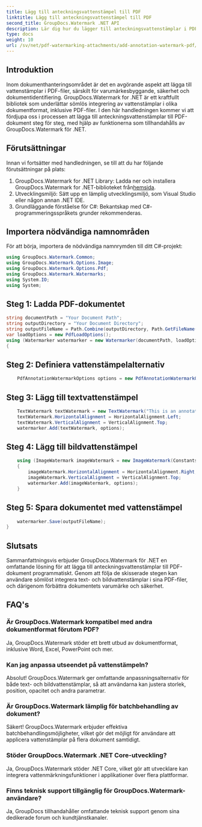 ```yaml
---
title: Lägg till anteckningsvattenstämpel till PDF
linktitle: Lägg till anteckningsvattenstämpel till PDF
second_title: GroupDocs.Watermark .NET API
description: Lär dig hur du lägger till anteckningsvattenstämplar i PDF-dokument utan ansträngning med GroupDocs.Watermark för .NET. Förbättra dokumentvarumärke och säkerhet med lätthet.
type: docs
weight: 10
url: /sv/net/pdf-watermarking-attachments/add-annotation-watermark-pdf/
---
```

## Introduktion
Inom dokumenthanteringsområdet är det en avgörande aspekt att lägga till vattenstämplar i PDF-filer, särskilt för varumärkesbyggande, säkerhet och dokumentidentifiering. GroupDocs.Watermark for .NET är ett kraftfullt bibliotek som underlättar sömlös integrering av vattenstämplar i olika dokumentformat, inklusive PDF-filer. I den här handledningen kommer vi att fördjupa oss i processen att lägga till anteckningsvattenstämplar till PDF-dokument steg för steg, med hjälp av funktionerna som tillhandahålls av GroupDocs.Watermark för .NET.
## Förutsättningar
Innan vi fortsätter med handledningen, se till att du har följande förutsättningar på plats:
1.  GroupDocs.Watermark for .NET Library: Ladda ner och installera GroupDocs.Watermark for .NET-biblioteket från[hemsida](https://releases.groupdocs.com/Watermark/net/).
2. Utvecklingsmiljö: Sätt upp en lämplig utvecklingsmiljö, som Visual Studio eller någon annan .NET IDE.
3. Grundläggande förståelse för C#: Bekantskap med C#-programmeringsspråkets grunder rekommenderas.

## Importera nödvändiga namnområden
För att börja, importera de nödvändiga namnrymden till ditt C#-projekt:
```csharp
using GroupDocs.Watermark.Common;
using GroupDocs.Watermark.Options.Image;
using GroupDocs.Watermark.Options.Pdf;
using GroupDocs.Watermark.Watermarks;
using System.IO;
using System;
```
## Steg 1: Ladda PDF-dokumentet
```csharp
string documentPath = "Your Document Path";
string outputDirectory = "Your Document Directory";
string outputFileName = Path.Combine(outputDirectory, Path.GetFileName(documentPath));
var loadOptions = new PdfLoadOptions();
using (Watermarker watermarker = new Watermarker(documentPath, loadOptions))
{
```
## Steg 2: Definiera vattenstämpelalternativ
```csharp
	PdfAnnotationWatermarkOptions options = new PdfAnnotationWatermarkOptions();
```
## Steg 3: Lägg till textvattenstämpel
```csharp
	TextWatermark textWatermark = new TextWatermark("This is an annotation watermark", new Font("Arial", 8));
	textWatermark.HorizontalAlignment = HorizontalAlignment.Left;
	textWatermark.VerticalAlignment = VerticalAlignment.Top;
	watermarker.Add(textWatermark, options);
```
## Steg 4: Lägg till bildvattenstämpel
```csharp
	using (ImageWatermark imageWatermark = new ImageWatermark(Constants.ProtectJpg))
	{
		imageWatermark.HorizontalAlignment = HorizontalAlignment.Right;
		imageWatermark.VerticalAlignment = VerticalAlignment.Top;
		watermarker.Add(imageWatermark, options);
	}
```
## Steg 5: Spara dokumentet med vattenstämpel
```csharp
	watermarker.Save(outputFileName);
}
```

## Slutsats
Sammanfattningsvis erbjuder GroupDocs.Watermark för .NET en omfattande lösning för att lägga till anteckningsvattenstämplar till PDF-dokument programmatiskt. Genom att följa de skisserade stegen kan användare sömlöst integrera text- och bildvattenstämplar i sina PDF-filer, och därigenom förbättra dokumentets varumärke och säkerhet.
## FAQ's
### Är GroupDocs.Watermark kompatibel med andra dokumentformat förutom PDF?
Ja, GroupDocs.Watermark stöder ett brett utbud av dokumentformat, inklusive Word, Excel, PowerPoint och mer.
### Kan jag anpassa utseendet på vattenstämpeln?
Absolut! GroupDocs.Watermark ger omfattande anpassningsalternativ för både text- och bildvattenstämplar, så att användarna kan justera storlek, position, opacitet och andra parametrar.
### Är GroupDocs.Watermark lämplig för batchbehandling av dokument?
Säkert! GroupDocs.Watermark erbjuder effektiva batchbehandlingsmöjligheter, vilket gör det möjligt för användare att applicera vattenstämplar på flera dokument samtidigt.
### Stöder GroupDocs.Watermark .NET Core-utveckling?
Ja, GroupDocs.Watermark stöder .NET Core, vilket gör att utvecklare kan integrera vattenmärkningsfunktioner i applikationer över flera plattformar.
### Finns teknisk support tillgänglig för GroupDocs.Watermark-användare?
Ja, GroupDocs tillhandahåller omfattande teknisk support genom sina dedikerade forum och kundtjänstkanaler.